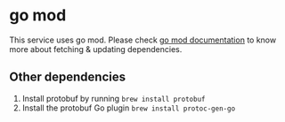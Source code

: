 # go mod
This service uses go mod. Please check [go mod documentation](https://github.com/golang/go/wiki/Modules) to know more about fetching & updating dependencies.

## Other dependencies
1. Install protobuf by running `brew install protobuf`
2. Install the protobuf Go plugin `brew install protoc-gen-go`